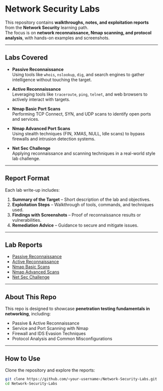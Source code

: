 # Network Security Labs

This repository contains **walkthroughs, notes, and exploitation reports** from the **Network Security** learning path.  
The focus is on **network reconnaissance, Nmap scanning, and protocol analysis**, with hands-on examples and screenshots.

---

## Labs Covered
- **Passive Reconnaissance**  
  Using tools like `whois`, `nslookup`, `dig`, and search engines to gather intelligence without touching the target.  

- **Active Reconnaissance**  
  Leveraging tools like `traceroute`, `ping`, `telnet`, and web browsers to actively interact with targets.  

- **Nmap Basic Port Scans**  
  Performing TCP Connect, SYN, and UDP scans to identify open ports and services.  

- **Nmap Advanced Port Scans**  
  Using stealth techniques (FIN, XMAS, NULL, Idle scans) to bypass firewalls and intrusion detection systems.  

- **Net Sec Challenge**  
  Applying reconnaissance and scanning techniques in a real-world style lab challenge.  

---

## Report Format
Each lab write-up includes:

1. **Summary of the Target** – Short description of the lab and objectives.  
2. **Exploitation Steps** – Walkthrough of tools, commands, and techniques used.  
3. **Findings with Screenshots** – Proof of reconnaissance results or vulnerabilities.  
4. **Remediation Advice** – Guidance to secure and mitigate issues.  

---

## Lab Reports
- [Passive Reconnaissance](Passive-Reconnaissance.md)  
- [Active Reconnaissance](Active-Reconnaissance.md)  
- [Nmap Basic Scans](Nmap-Basic-Scans.md)  
- [Nmap Advanced Scans](Nmap-Advanced-Scans.md)  
- [Net Sec Challenge](NetSec-Challenge.md)  

---

## About This Repo
This repo is designed to showcase **penetration testing fundamentals in networking**, including:  
- Passive & Active Reconnaissance  
- Service and Port Scanning with Nmap  
- Firewall and IDS Evasion Techniques  
- Protocol Analysis and Common Misconfigurations  

---

## How to Use
Clone the repository and explore the reports:  
```bash
git clone https://github.com/<your-username>/Network-Security-Labs.git
cd Network-Security-Labs

